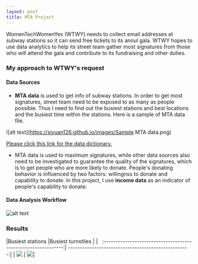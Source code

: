 ```yaml
---
layout: post
title: MTA Project
---
```

WomenTechWomenYes (WTWY) needs to collect email addresses at subway stations so it can send free tickets to its annul gala. WTWY hopes to use data analytics to help its street team gather most signatures from those who will attend the gala and contribute to its fundraising and other duties.
### My approach to WTWY's request
#### Data Sources
- **MTA data** is used to get info of subway stations. In order to get most signatures, street team need to be exposed to as many as people possible. Thus I need to find out the busiest stations and best locations and the busiest time within the stations. Here is a sample of MTA data file. 

![alt text](https://siyuan126.github.io/images/Sample MTA data.png)

[Please click this link for the data dictionary.]( https://data.ny.gov/api/views/i55r-43gk/files/wvX7ZEZpMrzjwBd2r_ZE3Nl4OLdJFP_t32osotBZPi0?download=true&filename=MTA_Turnstile_Data_DataDictionary.pdf)

- MTA data is used to maximum signatures, while other data sources also need to be investigated to guarantee the quality of the signatures, which is to get people who are more likely to donate. People's donating behavior is influenced by two factors: willingnss to donate and capability to donate. In this project, I use **income data** as an indicator of people's capability to donate.  

#### Data Analysis Workflow
![alt text](https://siyuan126.github.io/images/Workflow.png)

### Results
|Busiest stations                                                  |Busiest turnstiles                                       |
|   :-------------------------------------------------------------:|   ---------------------------------------------------:|
|   ![](https://siyuan126.github.io/images/Busieststations.png)       | ![](https://siyuan126.github.io/images/topstations2.png)|


